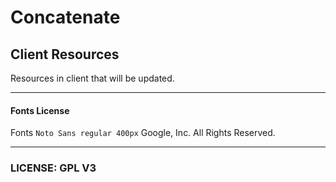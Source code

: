 <!--
 * @Author          : lihugang
 * @Date            : 2022-07-22 16:06:41
 * @LastEditTime    : 2022-07-22 16:07:41
 * @LastEditors     : lihugang
 * @Description     : 
 * @FilePath        : \client-resources\README.md
 * Copyright (c) lihugang
 * 长风破浪会有时 直挂云帆济沧海
 * There will be times when the wind and waves break, and the sails will be hung straight to the sea.
 *  * * * 
 * 是非成败转头空 青山依旧在 几度夕阳红
 * Whether it's right or wrong, success or failure, it's all empty now, and it's all gone with the passage of time. The green hills of the year still exist, and the sun still rises and sets.
-->
# Concatenate    
## Client Resources  

Resources in client that will be updated.  
- - -
#### Fonts License
Fonts `Noto Sans regular 400px` Google, Inc. All Rights Reserved.
- - -
### LICENSE: GPL V3